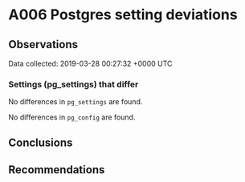 # A006 Postgres setting deviations #

## Observations ##
Data collected: 2019-03-28 00:27:32 +0000 UTC  

### Settings (pg_settings) that differ ###

No differences in `pg_settings` are found.


No differences in `pg_config` are found.



## Conclusions ##


## Recommendations ##

